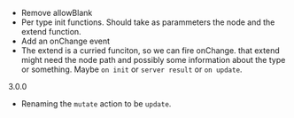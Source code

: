 ﻿
- Remove allowBlank
- Per type init functions. Should take as parammeters the node and the
  extend function.
- Add an onChange event
- The extend is a curried funciton, so we can fire onChange. that
  extend might need the node path and possibly some information about
  the type or something. Maybe `on init` or `server result` or `on
  update`.

3.0.0

- Renaming the `mutate` action to be `update`.
